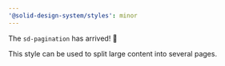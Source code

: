 ```yaml
---
'@solid-design-system/styles': minor
---
```


The `sd-pagination` has arrived! 🎉

This style can be used to split large content into several pages.